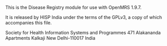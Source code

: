This is the Disease Registry module for use with OpenMRS 1.9.7.
 
It is released by HISP India under the terms of the GPLv3, a copy of which accompanies this file.

Society for Health Information Systems and Programmes
471 Alakananda Apartments
Kalkaji
New Delhi-110017
India